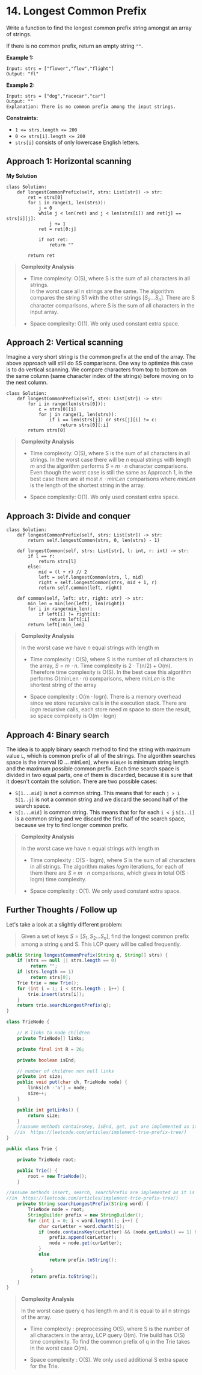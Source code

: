 # 14. Longest Common Prefix

Write a function to find the longest common prefix string amongst an array of strings.

If there is no common prefix, return an empty string `""`.


**Example 1:**

```
Input: strs = ["flower","flow","flight"]
Output: "fl"
```

**Example 2:**

```
Input: strs = ["dog","racecar","car"]
Output: ""
Explanation: There is no common prefix among the input strings.
```

**Constraints:**

- `1 <= strs.length <= 200`
- `0 <= strs[i].length <= 200`
- `strs[i]` consists of only lowercase English letters.


## Approach 1: Horizontal scanning
**My Solution**
```python3
class Solution:
    def longestCommonPrefix(self, strs: List[str]) -> str:
        ret = strs[0]
        for i in range(1, len(strs)):
            j = 0
            while j < len(ret) and j < len(strs[i]) and ret[j] == strs[i][j]:
                j += 1
            ret = ret[0:j]
            
            if not ret:
                return ""
            
        return ret
```

> **Complexity Analysis**
>
> - Time complexity: O(S), where S is the sum of all characters in all strings.  
> In the worst case all n strings are the same. The algorithm compares the string S1 with the other strings $[S_2 ... S_n]$. There are S character comparisons, where S is the sum of all characters in the input array.
> 
> - Space complexity: O(1). We only used constant extra space.


## Approach 2: Vertical scanning
Imagine a very short string is the common prefix at the end of the array. The above approach will still do SS comparisons. One way to optimize this case is to do vertical scanning. We compare characters from top to bottom on the same column (same character index of the strings) before moving on to the next column.

```python3
class Solution:
    def longestCommonPrefix(self, strs: List[str]) -> str:
        for i in range(len(strs[0])):
            c = strs[0][i]
            for j in range(1, len(strs)):
                if i == len(strs[j]) or strs[j][i] != c:
                    return strs[0][:i]
        return strs[0]
```

> **Complexity Analysis**
>
> - Time complexity: O(S), where S is the sum of all characters in all strings. In the worst case there will be *n* equal strings with length *m* and the algorithm performs *S = m ⋅ n* character comparisons. Even though the worst case is still the same as Approach 1, in the best case there are at most *n ⋅ minLen* comparisons where *minLen* is the length of the shortest string in the array.
> 
> - Space complexity: O(1). We only used constant extra space.


## Approach 3: Divide and conquer

```python3
class Solution:
    def longestCommonPrefix(self, strs: List[str]) -> str:
        return self.longestCommon(strs, 0, len(strs) - 1)
    
    def longestCommon(self, strs: List[str], l: int, r: int) -> str:
        if l == r:
            return strs[l]
        else:
            mid = (l + r) // 2
            left = self.longestCommon(strs, l, mid)
            right = self.longestCommon(strs, mid + 1, r)
            return self.common(left, right)
        
    def common(self, left: str, right: str) -> str:
        min_len = min(len(left), len(right))
        for i in range(min_len):
            if left[i] != right[i]:
                return left[:i]
        return left[:min_len]
```

> **Complexity Analysis**
> 
> In the worst case we have n equal strings with length m
> 
> - Time complexity : O(S), where S is the number of all characters in the array, *S = m ⋅ n*. Time complexity is 2 ⋅ T(n/2) + O(m). Therefore time complexity is O(S). In the best case this algorithm performs O(minLen ⋅ n) comparisons, where *minLen* is the shortest string of the array
> 
> - Space complexity : O(m ⋅ logn). There is a memory overhead since we store recursive calls in the execution stack. There are *logn* recursive calls, each store need *m* space to store the result, so space complexity is O(m ⋅ logn)


## Approach 4: Binary search

The idea is to apply binary search method to find the string with maximum value `L`, which is common prefix of all of the strings. The algorithm searches space is the interval (0 … minLen), where `minLen` is minimum string length and the maximum possible common prefix. Each time search space is divided in two equal parts, one of them is discarded, because it is sure that it doesn't contain the solution. There are two possible cases:
- `S[1...mid]` is not a common string. This means that for each `j > i` `S[1..j]` is not a common string and we discard the second half of the search space.
- `S[1...mid]` is common string. This means that for for each `i < j` `S[1..i]` is a common string and we discard the first half of the search space, because we try to find longer common prefix.

> **Complexity Analysis**
> 
> In the worst case we have n equal strings with length m
> 
> - Time complexity : O(S ⋅ logm), where *S* is the sum of all characters in all strings. The algorithm makes *logm* iterations, for each of them there are *S = m ⋅ n* comparisons, which gives in total O(S ⋅ logm) time complexity.
> 
> - Space complexity : O(1). We only used constant extra space.


## Further Thoughts / Follow up

Let's take a look at a slightly different problem:

> Given a set of keys $S = [S_1,S_2...S_n]$, find the longest common prefix among a string `q` and S. This LCP query will be called frequently.

```java
public String longestCommonPrefix(String q, String[] strs) {
    if (strs == null || strs.length == 0)
         return "";  
    if (strs.length == 1)
         return strs[0];
    Trie trie = new Trie();      
    for (int i = 1; i < strs.length ; i++) {
        trie.insert(strs[i]);
    }
    return trie.searchLongestPrefix(q);
}

class TrieNode {

    // R links to node children
    private TrieNode[] links;

    private final int R = 26;

    private boolean isEnd;

    // number of children non null links
    private int size;    
    public void put(char ch, TrieNode node) {
        links[ch -'a'] = node;
        size++;
    }

    public int getLinks() {
        return size;
    }
    //assume methods containsKey, isEnd, get, put are implemented as it is described
   //in  https://leetcode.com/articles/implement-trie-prefix-tree/)
}

public class Trie {

    private TrieNode root;

    public Trie() {
        root = new TrieNode();
    }

//assume methods insert, search, searchPrefix are implemented as it is described
//in  https://leetcode.com/articles/implement-trie-prefix-tree/)
    private String searchLongestPrefix(String word) {
        TrieNode node = root;
        StringBuilder prefix = new StringBuilder();
        for (int i = 0; i < word.length(); i++) {
            char curLetter = word.charAt(i);
            if (node.containsKey(curLetter) && (node.getLinks() == 1) && (!node.isEnd())) {
                prefix.append(curLetter);
                node = node.get(curLetter);
            }
            else
                return prefix.toString();

         }
         return prefix.toString();
    }
}
```

> **Complexity Analysis**
> 
> In the worst case query q has length m and it is equal to all n strings of the array.
> 
> - Time complexity : preprocessing O(S), where S is the number of all characters in the array, LCP query O(m). Trie build has O(S) time complexity. To find the common prefix of q in the Trie takes in the worst case O(m).
> 
> - Space complexity : O(S). We only used additional S extra space for the Trie.
